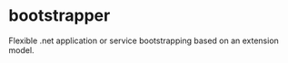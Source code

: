 bootstrapper
============

Flexible .net application or service bootstrapping based on an extension model.
